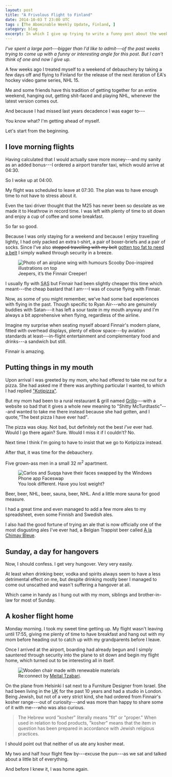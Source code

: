```yaml
---
layout: post
title: "A Frivolous Flight to Finland"
date: 2014-10-03 T 23:00 UTC
tags : [The Abominable Weekly Update, Finland, ]
category: blog
excerpt: In which I give up trying to write a funny post about the weekend when I flew to Finland to get drunk of my ass.
---
```

*I've spent a large part---bigger than I'd like to admit---of the past weeks trying to come up with a funny or interesting angle for this post. But I can't think of one and now I give up.*

A few weeks ago I treated myself to a weekend of debauchery by taking a few days off and flying to Finland for the release of the next iteration of EA's hockey video game series, NHL 15.

Me and some friends have this tradition of getting together for an entire weekend, hanging out, getting shit-faced and playing NHL, whenever the latest version comes out.

And because I had missed last years decadence I was eager to---

You know what? I'm getting ahead of myself.

Let's start from the beginning.

## I love morning flights

Having calculated that I would actually save more money---and my sanity as an added bonus---I ordered a airport transfer taxi, which would arrive at 04:30.

So I woke up at 04:00.

My flight was scheduled to leave at 07:30. The plan was to have enough time to not have to stress about it.

Even the taxi driver thought that the M25 has never been so desolate as we made it to Heathrow in record time. I was left with plenty of time to sit down and enjoy a cup of coffee and some breakfast.

So far so good.

Because I was only staying for a weekend and because I enjoy travelling lightly, I had only packed an extra t-shirt, a pair of boxer-briefs and a pair of socks. Since I've also <del>stopped travelling with my belt</del> <ins>gotten too fat to need a belt</ins> I simply walked through security in a breeze.

<figure>
	<img class="js-lazy-load" data-original="/assets/posts/2014/october/a-frivolous-flight-to-finland/jeepers-its-the-finnair-creeper.jpg" alt="Photo of an airplane wing with humours Scooby Doo-inspired illustrations on top">
	<figcaption>Jeepers, it’s the Finnair Creeper!</figcaption>
</figure>

I usually fly with <abbr title="Scandinavian Airlines">SAS</abbr> but Finnair had been slightly cheaper this time which meant---the cheap bastard that I am---I was of course flying with Finnair.

Now, as some of you might remember, we've had some bad experiences with flying in the past. Though specific to Ryan Air---who are genuinely buddies with Satan---it has left a sour taste in my mouth anyway and I'm always a bit apprehensive when flying, regardless of the airline.

Imagine my surprise when seating myself aboard Finnair's modern plane, fitted with overhead displays, plenty of elbow space---by aviation standards at least---in-flight entertainment and complementary food and drinks---a sandwich but still.

Finnair is amazing.

## Putting things in my mouth

Upon arrival I was greeted by my mom, who had offered to take me out for a pizza. She had asked me if there was anything particular I wanted, to which I had replied ["Kotipizza"][kotipizza].

But my mom had been to a rural restaurant & grill named [Grillo][grill]---with a website so bad that it gives a whole new meaning to "Shitty McTurdtastic"---and wanted to take me there instead because she had gotten, and I quote,<q>The best pizza I have ever had</q>.

The pizza was okay. Not bad, but definitely not the best *I've* ever had. Would I go there again? Sure. Would I miss it if I couldn't? No.

Next time I think I'm going to have to insist that we go to Kotipizza instead.

After that, it was time for the debauchery.

Five grown-ass men in a small 32 m<sup>2</sup> apartment.

<figure>
	<img class="js-lazy-load" data-original="/assets/posts/2014/october/a-frivolous-flight-to-finland/carlos-and-mr-suqqa-swap-faces-in-finland.jpg" alt="Carlos and Suqqa have their faces swapped by the Windows Phone app Faceswap">
	<figcaption>You look different. Have you lost weight?</figcaption>
</figure>

Beer, beer, NHL, beer, sauna, beer, NHL. And a little more sauna for good measure.

I had a great time and even managed to add a few more ales to my spreadsheet, even some Finnish and Swedish ales.

I also had the good fortune of trying an ale that is now officially one of the most disgusting ales I've ever had, a Belgian Trappist beer called [À la Chimay Bleue][chimay].

## Sunday, a day for hangovers

Now, I should confess. I get very hungover. Very very easily.

At least when drinking beer, vodka and spirits always seem to have a less detrimental effect on me, but despite drinking mostly beer I managed to come out unscathed and wasn't suffering a hangover at all.

Which came in handy as I hung out with my mom, siblings and brother-in-law for most of Sunday.

## A kosher flight home

Monday morning. I took my sweet time getting up. My flight wasn't leaving until 17:55, giving me plenty of time to have breakfast and hang out with my mom before heading out to catch up with my grandparents before I leave.

Once I arrived at the airport, boarding had already begun and I simply sauntered through security into the plane to sit down and begin my flight home, which turned out to be interesting all in itself.

<figure>
	<img class="js-lazy-load" data-original="/assets/posts/2014/october/a-frivolous-flight-to-finland/re-connect-furniture-design-by-meital-tzabari.jpg" alt="Wooden chair made with renewable materials">
	<figcaption>Re:connect by <a href="http://www.meitaltzabari.com/">Meital Tzabari</a>.</figcaption>
</figure>

On the plane from Helsinki I sat next to a Furniture Designer from Israel. She had been living in the <abbr title="United Kingdom">UK</abbr> for the past 10 years and had a studio in London. Being Jewish, but not of a very strict kind, she had ordered from Finnair's kosher range---out of curiosity---and was more than happy to share some of it with me---who was also curious.

> The Hebrew word "kosher" literally means "fit" or "proper." When used in relation to food products, "kosher" means that the item in question has been prepared in accordance with Jewish religious practices.

I should point out that neither of us ate any kosher meat.

My two and half hour flight flew by---excuse the pun---as we sat and talked about a little bit of everything.

And before I knew it, I was home again.

[grill]: http://www.grillo.fi/
[kotipizza]: https://beta.kotipizza.fi/fi
[chimay]: http://www.alachimaybleue.com/en/index.html